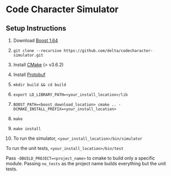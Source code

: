 # Code Character Simulator

## Setup Instructions

1. Download [Boost 1.64](https://dl.bintray.com/boostorg/release/1.64.0/source/)

2. `git clone --recursive https://github.com/delta/codecharacter-simulator.git`

3. Install [CMake](https://cmake.org/download/) (> v3.6.2)

4. Install [Protobuf](https://github.com/google/protobuf/releases)

5. `mkdir build && cd build`

6. `export LD_LIBRARY_PATH=<your_install_location>/lib`

7. `BOOST_PATH=<boost_download_location> cmake .. -DCMAKE_INSTALL_PREFIX=<your_install_location>`

8. `make`

9. `make install`

10. To run the simulator, `<your_install_location>/bin/simulator`

To run the unit tests, `<your_install_location>/bin/test`

Pass `-DBUILD_PROJECT=<project_name>` to cmake to build only a specific module. Passing `no_tests` as the project name builds everything but the unit tests.
